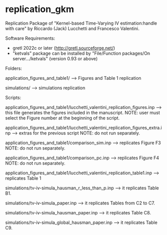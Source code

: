 # replication_gkm

Replication Package of "Kernel-based Time-Varying IV estimation:handle with care"
by Riccardo (Jack) Lucchetti and Francesco Valentini.

Software Requirements:
- gretl 2022c or later (http://gretl.sourceforge.net/)
- "ketvals" package can be installed by "File/Function packages/On server.../ketvals" (version 0.93 or above)

Folders:

application_figures_and_table1/  --> Figures and Table 1 replication

simulations/  --> simulations replication




Scripts:

application_figures_and_table1/lucchetti_valentini_replication_figures.inp --> this file generates the figures included in the manuscript.
NOTE: user must select the Figure number at the beginning of the script.

application_figures_and_table1/lucchetti_valentini_replication_figures_extra.inp --> extras for the previous script
NOTE: do not run separately.

application_figures_and_table1/comparison_sim.inp --> replicates Figure F3
NOTE: do not run separately.

application_figures_and_table1/comparison_pc.inp --> replicates Figure F4
NOTE: do not run separately.

application_figures_and_table1/lucchetti_valentini_replication_table1.inp --> replicates Table 1

simulations/tv-iv-simula_hausman_r_less_than_p.inp --> it replicates Table B1.

simulations/tv-iv-simula_paper.inp --> it replicates Tables from C2 to C7.

simulations/tv-iv-simula_hausman_paper.inp --> it replicates Table C8.

simulations/tv-iv-simula_global_hausman_paper.inp --> it replicates Table C9.
